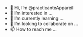 - 👋 Hi, I’m @practicanteAppareil
- 👀 I’m interested in ...
- 🌱 I’m currently learning ...
- 💞️ I’m looking to collaborate on ...
- 📫 How to reach me ...

<!---
practicanteAppareil/practicanteAppareil is a ✨ special ✨ repository because its `README.md` (this file) appears on your GitHub profile.
You can click the Preview link to take a look at your changes.
--->
